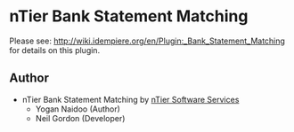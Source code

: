 # nTier Bank Statement Matching

Please see: http://wiki.idempiere.org/en/Plugin:_Bank_Statement_Matching for details on this plugin.

## Author
* nTier Bank Statement Matching by [nTier Software Services](http://www.ntier.co.za)
	* Yogan Naidoo (Author)
	* Neil Gordon (Developer)


